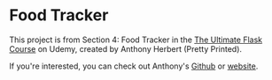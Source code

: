 # Food Tracker

This project is from Section 4: Food Tracker in the [The Ultimate Flask Course](https://www.udemy.com/course/the-ultimate-flask-course/) on Udemy, created by Anthony Herbert (Pretty Printed).

If you're interested, you can check out Anthony's [Github](https://github.com/PrettyPrinted) or [website](https://prettyprinted.com).